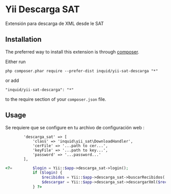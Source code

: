 Yii Descarga SAT
================
Extensión para descarga de XML desde le SAT

Installation
------------

The preferred way to install this extension is through [composer](http://getcomposer.org/download/).

Either run

```
php composer.phar require --prefer-dist inquid/yii-sat-descarga "*"
```

or add

```
"inquid/yii-sat-descarga": "*"
```

to the require section of your `composer.json` file.


Usage
-----

Se requiere que se configure en tu archivo de configuración web :
```
        'descarga_sat' => [
            'class' => 'inquid\yii_sat\DownloadHandler',
            'cerFile' => '...path to cer...',
            'keyFile' => '...path to key...',
            'password' => '...password...'
        ],
```

```php
<?=         $login = Yii::$app->descarga_sat->login();
            if ($login) {
                $recibidos = Yii::$app->descarga_sat->buscarRecibidos('2018', '12');
                $descargar = Yii::$app->descarga_sat->descargarXml($recibidos);
            } ?>
```
